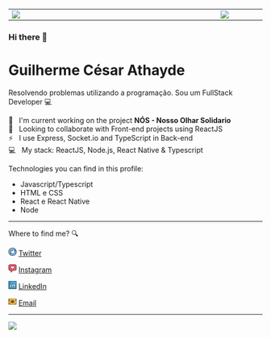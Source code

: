<center>
  <table>
    <tr>
        <td><img width="400px" align="left" src="https://github-readme-stats.vercel.app/api/top-langs/?username=guiathayde&hide=html&layout=compact&theme=radical" /></td>
        <td><img width="495px" align="left" src="https://github-readme-stats.vercel.app/api?username=guiathayde&theme=radical&show_icons=true"/></td>
    </tr>   
  </table>
</center>

### Hi there 👋

# Guilherme César Athayde

Resolvendo problemas utilizando a programação.
Sou um FullStack Developer :computer:

 :rocket:  &nbsp; I'm current working on the project **NÓS - Nosso Olhar Solidario**
 <br/> :purple_heart: &nbsp; Looking to collaborate with Front-end projects using ReactJS
 <br/> :zap: &nbsp; I use Express, Socket.io and TypeScript in Back-end
 <br/> :computer: &nbsp; My stack: ReactJS, Node.js, React Native & Typescript
 
 Technologies you can find in this profile:

- Javascript/Typescript
- HTML e CSS
- React e React Native
- Node
 
---

Where to find me? :mag:

<a href="https://twitter.com/GuiAthayde_"><img src="https://github.com/guiathayde/guiathayde/blob/main/images/twitter.png" width="16"></img></a> [Twitter](https://twitter.com/GuiAthayde_)

<a href="https://www.instagram.com/guiathayde_/"><img src="https://github.com/guiathayde/guiathayde/blob/main/images/instagram.png" width="16"></img></a> [Instagram](https://www.instagram.com/guiathayde_/)

<a href="https://www.linkedin.com/in/guilherme-athayde-88a3041b1/"><img src="https://github.com/guiathayde/guiathayde/blob/main/images/linkedin.png" width="16"></img></a> [LinkedIn](https://www.linkedin.com/in/guilherme-athayde-88a3041b1/)

<a href="mailto:guiathayde303@gmail.com"><img src="https://github.com/guiathayde/guiathayde/blob/main/images/email.png" width="16"></img></a> [Email](mailto:guiathayde303@gmail.com)

---

![](https://komarev.com/ghpvc/?username=guiathayde&color=blue&style=flat)

<!--
**guiathayde/GuiAthayde** is a ✨ _special_ ✨ repository because its `README.md` (this file) appears on your GitHub profile.

Here are some ideas to get you started:

- 🔭 I’m currently working on ...
- 🌱 I’m currently learning ...
- 👯 I’m looking to collaborate on ...
- 🤔 I’m looking for help with ...
- 💬 Ask me about ...
- 📫 How to reach me: ...
- 😄 Pronouns: ...
- ⚡ Fun fact: ...
-->
